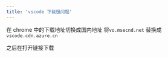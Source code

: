 ```yaml
---
title: 'vscode 下载慢问题'
---
```


在 chrome 中的下载地址切换成国内地址 将`vo.msecnd.net` 替换成 `vscode.cdn.azure.cn`

之后在打开链接下载
